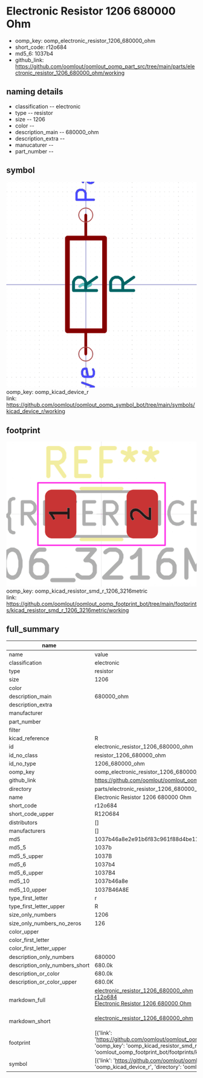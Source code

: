 # Electronic Resistor 1206 680000 Ohm

  
* oomp_key: oomp_electronic_resistor_1206_680000_ohm 
* short_code: r12o684
* md5_6: 1037b4  
* github_link: https://github.com/oomlout/oomlout_oomp_part_src/tree/main/parts/electronic_resistor_1206_680000_ohm/working  
## naming details
* classification -- electronic
* type -- resistor
* size -- 1206
* color -- 
* description_main -- 680000_ohm
* description_extra -- 
* manucaturer -- 
* part_number -- 



## symbol

![](symbol/0/working/working_600.png)  
oomp_key: oomp_kicad_device_r  
link: https://github.com/oomlout/oomlout_oomp_symbol_bot/tree/main/symbols/kicad_device_r/working  

## footprint

![](footprint/0/working/working_600.png)  
oomp_key: oomp_kicad_resistor_smd_r_1206_3216metric  
link: https://github.com/oomlout/oomlout_oomp_footprint_bot/tree/main/footprints/kicad_resistor_smd_r_1206_3216metric/working  

## full_summary
| name | value | 
| --- | --- | 
| name | value | 
| classification | electronic | 
| type | resistor | 
| size | 1206 | 
| color |  | 
| description_main | 680000_ohm | 
| description_extra |  | 
| manufacturer |  | 
| part_number |  | 
| filter |  | 
| kicad_reference | R | 
| id | electronic_resistor_1206_680000_ohm | 
| id_no_class | resistor_1206_680000_ohm | 
| id_no_type | 1206_680000_ohm | 
| oomp_key | oomp_electronic_resistor_1206_680000_ohm | 
| github_link | https://github.com/oomlout/oomlout_oomp_part_src/tree/main/parts/electronic_resistor_1206_680000_ohm/working | 
| directory | parts/electronic_resistor_1206_680000_ohm | 
| name | Electronic Resistor 1206 680000 Ohm | 
| short_code | r12o684 | 
| short_code_upper | R12O684 | 
| distributors | [] | 
| manufacturers | [] | 
| md5 | 1037b46a8e2e91b6f83c961f88d4be11 | 
| md5_5 | 1037b | 
| md5_5_upper | 1037B | 
| md5_6 | 1037b4 | 
| md5_6_upper | 1037B4 | 
| md5_10 | 1037b46a8e | 
| md5_10_upper | 1037B46A8E | 
| type_first_letter | r | 
| type_first_letter_upper | R | 
| size_only_numbers | 1206 | 
| size_only_numbers_no_zeros | 126 | 
| color_upper |  | 
| color_first_letter |  | 
| color_first_letter_upper |  | 
| description_only_numbers | 680000 | 
| description_only_numbers_short | 680.0k | 
| description_or_color | 680.0k | 
| description_or_color_upper | 680.0K | 
| markdown_full | [electronic_resistor_1206_680000_ohm](https://github.com/oomlout/oomlout_oomp_part_src/tree/main/parts/electronic_resistor_1206_680000_ohm/working)<br>[r12o684](https://github.com/oomlout/oomlout_oomp_part_src/tree/main/parts/electronic_resistor_1206_680000_ohm/working)<br>[Electronic Resistor 1206 680000 Ohm](https://github.com/oomlout/oomlout_oomp_part_src/tree/main/parts/electronic_resistor_1206_680000_ohm/working)<br><br> | 
| markdown_short | [electronic_resistor_1206_680000_ohm](https://github.com/oomlout/oomlout_oomp_part_src/tree/main/parts/electronic_resistor_1206_680000_ohm/working)<br><br> | 
| footprint | [{'link': 'https://github.com/oomlout/oomlout_oomp_footprint_bot/tree/main/foootprntss/kicad_resistor_smd_r_1206_3216metric', 'oomp_key': 'oomp_kicad_resistor_smd_r_1206_3216metric', 'directory': 'oomlout_oomp_footprint_bot/footprints/kicad_resistor_smd_r_1206_3216metric//working/working.kicad_mod'}] | 
| symbol | [{'link': 'https://github.com/oomlout/oomlout_oomp_symbol_bot/tree/main/symbols/kicad_device_r', 'oomp_key': 'oomp_kicad_device_r', 'directory': 'oomlout_oomp_symbol_bot/symbols/kicad_device_r//working/working.kicad_sym'}] | 
